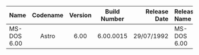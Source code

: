 | Name                                                   | Codename          | Version | Build Number      | Release Date | Release Name                                             |
| :----------------------------------------------------- | :---------------: | :-----: | :---------------: | -----------: | :------------------------------------------------------- |
| MS-DOS 6.00                                            | Astro             | 6.00    | 6.00.0015         |  29/07/1992  | MS-DOS 6.00                                              |
